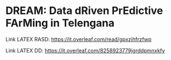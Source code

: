 # DREAM: Data dRiven PrEdictive FArMing in Telengana

Link LATEX RASD: https://it.overleaf.com/read/gpxzjhfrzfwp

Link LATEX DD: https://it.overleaf.com/8258923779jgrddpmnxkfy
